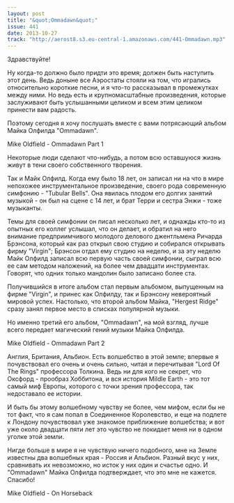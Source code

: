 ```yaml
---
layout: post
title: "&quot;Ommadawn&quot;"
issue: 441
date: 2013-10-27
track: "http://aerost8.s3.eu-central-1.amazonaws.com/441-Ommadawn.mp3"
---
```


Здравствуйте!

Ну когда-то должно было придти это время; должен быть наступить этот день. Ведь доныне все Аэростаты стояли на том, что игрались относительно короткие песни, и я что-то рассказывал в промежутках между ними. Но ведь есть и крупномасштабные произведения, которые заслуживают быть услышанными целиком и всем этим целиком принести вам радость.

Поэтому сегодня я хочу послушать вместе с вами потрясающий альбом Майка Олфилда "Ommadawn".

Mike Oldfield - Ommadawn Part 1

Некоторые люди сделают что-нибудь, а потом всю оставшуюся жизнь живут в тени своего собственного творения.

Так и Майк Олфилд. Когда ему было 18 лет, он записал ни на что в мире непохожее инструментальное произведение, своего рода современную симфонию - "Tubular Bells". Она явилась плодом его долгих занятий музыкой - он был на сцене с 14 лет, и брат Терри и сестра Энжи - тоже музыканты.

Темы для своей симфонии он писал несколько лет, и однажды кто-то из опытных его коллег услышал, что он делает, и обратил на него внимание предприимчивого молодого делового джентльмена Ричарда Брэнсона, который как раз открыл свою студию и собирался открывать фирму "Virgin"; Брэнсон отдал ему студию на неделю, и за эту неделю Майк Олфилд записал всю первую часть своей симфонии, сыграл всю ее сам методом наложений, на более чем двадцати инструментах. Говорят, что одних только мандолин было записано более ста.

Получившийся в итоге альбом стал первым альбомом, выпущенным на фирме "Virgin", и принес как Олфилду, так и Брэнсону невероятный мировой успех. Настолько, что второй альбом Майка, "Hergest Ridge" сразу занял первое место в списках популярной музыки.

Но именно третий его альбом, "Ommadawn", на мой взгляд, лучше всего передает магический гений музыки Майка Олфилда.

Mike Oldfield - Ommadawn Part 2

Англия, Британия, Альбион. Есть волшебство в этой земле; впервые я почувствовал его очень и очень сильно, читая и перечитывая "Lord Of The Rings" профессора Толкина. Ведь ни для кого не секрет, что Оксфорд - прообраз Хоббитона, и вся история Mildle Earth - это тот самый миф Европы, которого с точки зрения профессора, так недоставало ее истории.

И быть бы этому волшебному чувству не более, чем мифом, если бы не тот факт, что я сам попал в Соединенное Королевство, и еще на подлете к Лондону почувствовал уже знакомое приближение волшебства; и вот уже около двадцати пяти лет это чувство не покидает меня ни в одном уголке этой земли.

Нигде больше в мире я не чувствую ничего подобного, мне на Земле известны два волшебных края - Россия и Альбион. Разный вкус у них, сравнивать их невозможно, но исток у них один и счастье одно. И "Ommadawn" Майка Олфилда подтверждает, что это мне не кажется. Спасибо!

Mike Oldfield - On Horseback
